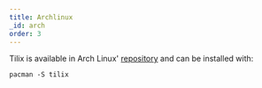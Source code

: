 ```yaml
---
title: Archlinux
_id: arch
order: 3
---
```

Tilix is available in Arch Linux' [repository](https://www.archlinux.org/packages/community/x86_64/tilix/) and can be installed with:

`pacman -S tilix`
